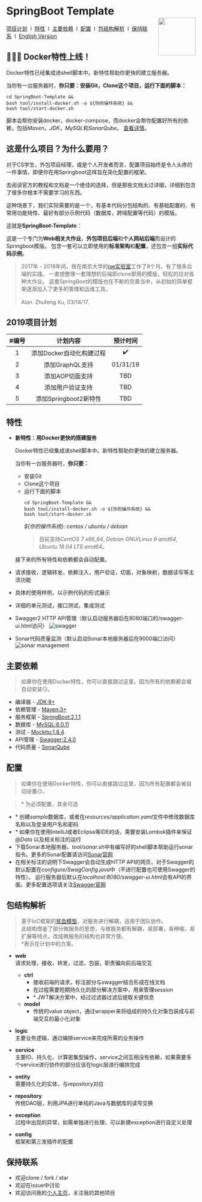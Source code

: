 # SpringBoot Template <img style="float:right;width:100px;padding-top:35px" src="https://img.shields.io/npm/l/vux.svg?style=flat-square" alt="">

[项目计划](#2019项目计划)&nbsp;&nbsp;l&nbsp; 
[特性](#特性)&nbsp;&nbsp;l&nbsp; 
[主要依赖](#主要依赖)&nbsp;&nbsp;l&nbsp; 
[配置](#配置)&nbsp;&nbsp;l&nbsp; 
[包结构解析](#包结构解析)&nbsp;&nbsp;l&nbsp; 
[保持联系](#保持联系)&nbsp;&nbsp;l&nbsp; 
[English Version](README.md)

## :tada::tada::tada: Docker特性上线！
Docker特性已经集成进shell脚本中。新特性帮助你更快的建立服务器。

当你有一台服务器时，**你只要：安装Git，Clone这个项目，运行下面的脚本：**
```
cd SpringBoot-Template &&
bash tool/install-docker.sh -o ${你的操作系统} && 
bash tool/start-docker.sh
```
脚本会帮你安装docker，docker-compose，而docker会帮你配置好所有的依赖，包括*Maven*，*JDK*，*MySQL*和*SonarQube*。
[查看详情](#特性)。

## 这是什么项目？为什么要用？ 
对于CS学生，外包项目经理，或是个人开发者而言，配置项目始终是令人头疼的一件事情，即便你在用Springboot这样旨在简化配置的框架。

去阅读官方的教程和文档是一个绝佳的选择，但是那些文档太过详细，详细到包含了很多你根本不需要学习的东西。

这种场景下，我们实际需要的是一个，有基本代码分包结构的、有基础配置的、有常用功能特性、最好有部分示例代码（数据库，跨域配置等代码）的模版。

这就是**SpringBoot-Template**：

这是一个专门为**Web相关大作业**，**外包项目后端**和**个人网站后端**而设计的Springboot模版。
包含一套可以立即使用的**标准架构**和**配置**，还包含一组**实际代码示例**。

> 2017年 - 2018年间，我在南京大学的[ise实验室](http://www.iselab.cn/)工作了8个月，有了很多后端的实践。
一直想整理一套理想的后端即clone即用的模版，轻松的应对各种大作业。
这套SpringBoot的模版也在不断的完善当中，从初始的简单框架逐渐加入了更多的管理和运维工具。\
\
Alan. Zhufeng Xu, 03/14/17.

## 2019项目计划
|   #编号  	|         计划内容         	| 预计时间 	|
|:---------:|:-------------------------:|:---------:|
|   1   	| 添加Docker自动化构建过程 	| :heavy_check_mark:	|
|   2   	|      添加GraphQL支持     	| 01/31/19 	|
|   3   	|      添加AOP切面支持    	|    TBD   	|
|   4   	|      添加用户验证支持 	    |    TBD   	|
|   5   	|   添加Springboot2新特性   	|    TBD   	|


## 特性
- **新特性：用Docker更快的搭建服务**

    Docker特性已经集成进shell脚本中。新特性帮助你更快的建立服务器。
    
    当你有一台服务器时，**你只要：**
    - 安装Git
    - Clone这个项目 
    - 运行下面的脚本
        ```
        cd SpringBoot-Template &&
        bash tool/install-docker.sh -o ${你的操作系统} && 
        bash tool/start-docker.sh
        ```
        *${你的操作系统}: centos / ubuntu / debian*
        > 目前支持*CentOS 7 x86_64*, *Debian GNU/Linux 9 amd64*, *Ubuntu 18.04 LTS amd64*。
    
    接下来的所有特性和依赖都会自动配置。
     
- 请求接收，逻辑转发，依赖注入，用户验证，切面，对象映射，数据读写等主流功能

- 具体的使用样例，以示例代码的形式展示

- 详细的单元测试，接口测试，集成测试

- Swagger2 HTTP API管理（默认启动服务器后在8080端口的/swagger-ui.html访问）
![swagger](https://c1.staticflickr.com/5/4915/31726275207_42bb23af9c_h.jpg)

- Sonar代码质量监测（默认启动Sonar本地服务器后在9000端口访问）
![sonar management](http://mooctest.oss-cn-shanghai.aliyuncs.com/resources/springboot-tmpl/sonar-management.png)

## 主要依赖
> 如果你在使用Docker特性，你可以直接跳过这里，因为所有的依赖都会被自动安装:smirk:。
- 编译器 - [JDK:8+](https://www.java.com/)
- 依赖管理 - [Maven:3+](https://maven.apache.org/download.cgi)
- 服务框架 - [SpringBoot:2.1.1](http://projects.spring.io/spring-boot/)
- 数据库 - [MySQL:8.0.11](https://www.mysql.com/)
- 测试 - [Mockito:1.8.4](http://site.mockito.org/)
- API管理 - [Swagger:2.4.0](http://swagger.io/)
- 代码质量 - [SonarQube](https://www.sonarqube.org/)

## 配置
> 如果你在使用Docker特性，你可以直接跳过这里，因为所有配置都会被自动设置:smirk:。

> \* 为必须配置，其余可选
- \* 创建*sample*数据库，或者在*resources/application.yaml*文件中修改数据库名称以及登录用户名和密码
- \* 如果你在使用IntelliJ或者Eclipse等IDE的话，需要安装Lombok插件来保证 *@Data* 以及相关标注的运行
- 下载Sonar本地服务器，*tool/sonar.sh*中有编写好的shell脚本帮助运行sonar指令。更多的Sonar配置请访问[Sonar官网](https://www.sonarqube.org/)
- 在相关标注的说明下Swagger会自动生成HTTP API的网页，对于Swagger的默认配置在*configure/SwagConfig.java*中（不进行配置也可使用Swagger的特性）。
运行服务器后默认在*localhost:8080/swagger-ui.html*会有API的界面。更多配置选项请关注[Swagger官网](http://swagger.io/)

## 包结构解析
> 基于IoC框架的[贫血模型](https://martinfowler.com/bliki/AnemicDomainModel.html)，对服务进行解耦，适用于团队协作。\
此结构借鉴了部分微服务的思想，与微服务都有解耦，易部署，易伸缩，易扩展等特点，改成微服务的结构也非常方便。\
*表示在计划中的方案。

- **web** \
    请求处理，接收，转发，过滤，包装，职责偏向前后端交互
    - **ctrl**
        - 接收前端的请求，标注部分与swagger结合形成在线文档
        - 在过程需要短期持久化的部分解决方案中，用来管理session
        - \* JWT解决方案中，经过过滤器过滤后提取关键信息
    - **model**
        - 传统的value object，通过wrapper来将组成的持久化对象包装成与前端交互的最小化对象
     
- **logic**\
    主要业务逻辑，通过编排service来完成所需的业务操作

- **service**\
    主要IO、持久化、计算密集型操作，service之间互相没有依赖，如果需要多个service进行协作的部分应该在logic层进行编排完成

- **entity**\
    需要持久化的实体，与repository对应
    
- **repository**\
    传统DAO层，利用JPA进行单纯的Java与数据库的读写交换
    
- **exception**\
    过程中出现的异常，如需单独进行处理，可以新建exception进行自定义处理
    
- **config**\
    框架和第三发插件的配置

## 保持联系
- 欢迎clone / fork / star
- 欢迎在issue中讨论
- 欢迎访问我的[个人主页](https://www.alan-zhufengxu.com)，关注我的其他项目